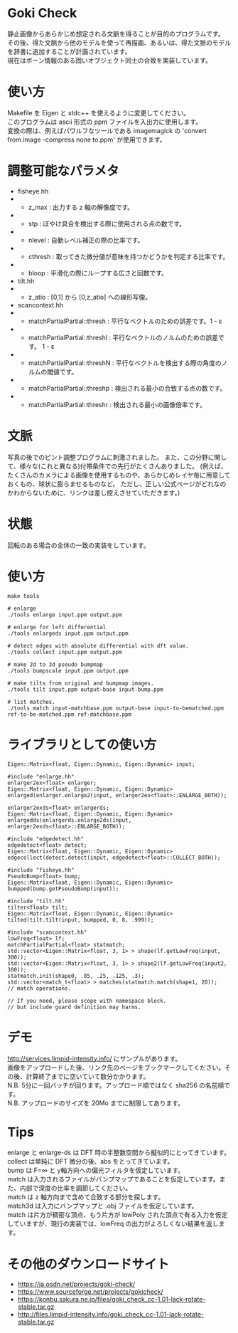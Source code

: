# Goki Check
静止画像からあらかじめ想定される文脈を得ることが目的のプログラムです。  
その後、得た文脈から他のモデルを使って再描画、あるいは、得た文脈のモデルを辞書に追加することが計画されています。  
現在はボーン情報のある固いオブジェクト同士の合致を実装しています。

# 使い方
Makefile を Eigen と stdc++ を使えるように変更してください。  
このプログラムは ascii 形式の ppm ファイルを入出力に使用します。  
変換の際は、例えばパワルフなツールである imagemagick の 'convert from.image -compress none to.ppm' が使用できます。

# 調整可能なパラメタ
* fisheye.hh
* * z_max   : 出力する z 軸の解像度です。
* * stp     : ぼやけ具合を検出する際に使用される点の数です。
* * nlevel  : 自動レベル補正の際の比率です。
* * cthresh : 取ってきた微分値が意味を持つかどうかを判定する比率です。
* * bloop   : 平滑化の際にループする広さと回数です。
* tilt.hh
* * z_atio : [0,1] から [0,z_atio] への線形写像。
* scancontext.hh
* * matchPartialPartial::thresh  : 平行なベクトルのための誤差です。1 - &epsilon;
* * matchPartialPartial::threshl : 平行なベクトルのノルムのための誤差です。 1 - &epsilon;
* * matchPartialPartial::threshN : 平行なベクトルを検出する際の角度のノルムの閾値です。
* * matchPartialPartial::threshp : 検出される最小の合致する点の数です。
* * matchPartialPartial::threshr : 検出される最小の画像倍率です。

# 文脈
写真の後でのピント調整プログラムに刺激されました。
また、この分野に関して、様々な(これと異なる)付帯条件での先行がたくさんありました。
(例えば、たくさんのカメラによる画像を使用するものや、あらかじめレイヤ毎に用意しておくもの、球状に膨らませるものなど。
 ただし、正しい公式ページがどれなのかわからないために、リンクは差し控えさせていただきます。)

# 状態
回転のある場合の全体の一致の実装をしています。

# 使い方
    make tools
    
    # enlarge
    ./tools enlarge input.ppm output.ppm
    
    # enlarge for left differential
    ./tools enlargeds input.ppm output.ppm
    
    # detect edges with absolute differential with dft value.
    ./tools collect input.ppm output.ppm
    
    # make 2d to 3d pseudo bumpmap
    ./tools bumpscale input.ppm output.ppm
    
    # make tilts from original and bumpmap images.
    ./tools tilt input.ppm output-base input-bump.ppm
    
    # list matches.
    ./tools match input-matchbase.ppm output-base input-to-bematched.ppm ref-to-be-matched.ppm ref-matchbase.ppm

# ライブラリとしての使い方
    Eigen::Matrix<float, Eigen::Dynamic, Eigen::Dynamic> input;
    
    #include "enlarge.hh"
    enlarger2ex<float> enlarger;
    Eigen::Matrix<float, Eigen::Dynamic, Eigen::Dynamic> enlarged(enlarger.enlarge2(input, enlarger2ex<float>::ENLARGE_BOTH));
    
    enlarger2exds<float> enlargerds;
    Eigen::Matrix<float, Eigen::Dynamic, Eigen::Dynamic> enlargedds(enlargerds.enlarge2ds(input, enlarger2exds<float>::ENLARGE_BOTH));
    
    #include "edgedetect.hh"
    edgedetect<float> detect;
    Eigen::Matrix<float, Eigen::Dynamic, Eigen::Dynamic> edgecollect(detect.detect(input, edgedetect<float>::COLLECT_BOTH));
    
    #include "fisheye.hh"
    PseudoBump<float> bump;
    Eigen::Matrix<float, Eigen::Dynamic, Eigen::Dynamic> bumpped(bump.getPseudoBump(input));
    
    #include "tilt.hh"
    tilter<float> tilt;
    Eigen::Matrix<float, Eigen::Dynamic, Eigen::Dynamic> tilted(tilt.tilt(input, bumpped, 0, 8, .999));
    
    #include "scancontext.hh"
    lowFreq<float> lf;
    matchPartialPartial<float> statmatch;
    std::vector<Eigen::Matrix<float, 3, 1> > shape(lf.getLowFreq(input, 300));
    std::vector<Eigen::Matrix<float, 3, 1> > shape2(lf.getLowFreq(input2, 300));
    statmatch.init(shape0, .85, .25, .125, .3);
    std::vector<match_t<float> > matches(statmatch.match(shape1, 20));
    // match operations.
    
    // If you need, please scope with namespace block.
    // but include guard definition may harms.

# デモ
http://services.limpid-intensity.info/ にサンプルがあります。  
画像をアップロードした後、リンク先のページをブックマークしてください。その後、計算終了までに空いていて数分かかります。  
N.B. 5分に一回バッチが回ります。アップロード順ではなく sha256 の名前順です。  
N.B. アップロードのサイズを 20Mo までに制限してあります。

# Tips
enlarge と enlarge-ds は DFT 時の半整数空間から擬似的にとってきています。  
collect は単純に DFT 微分の後、abs をとってきています。  
bump は F=&infin; と y軸方向への偏光フィルタを仮定しています。  
match は入力されるファイルがバンプマップであることを仮定しています。また、内部で深度の比率を調節してください。  
match は z 軸方向まで含めて合致する部分を探します。  
match3d は入力にバンプマップと .obj ファイルを仮定しています。  
match は片方が稠密な頂点、もう片方が lowPoly された頂点で有る入力を仮定していますが、現行の実装では、lowFreq の出力がよろしくない結果を返します。

# その他のダウンロードサイト
* https://ja.osdn.net/projects/goki-check/
* https://www.sourceforge.net/projects/gokicheck/
* https://konbu.sakura.ne.jp/files/goki_check_cc-1.01-lack-rotate-stable.tar.gz
* http://files.limpid-intensity.info/goki_check_cc-1.01-lack-rotate-stable.tar.gz
